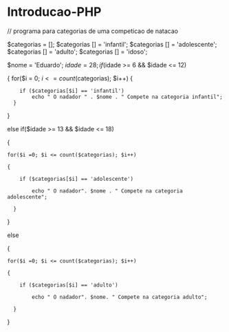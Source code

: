 # Introducao-PHP

// programa para categorias de uma competicao de natacao

 $categorias = [];
 $categorias [] = 'infantil';
 $categorias [] = 'adolescente';
 $categorias [] = 'adulto';
 $categorias [] = 'idoso';

$nome = 'Eduardo';
$idade = 28;
if($idade >= 6 && $idade <= 12)

{
    for($i = 0; $i <= count($categorias); $i++)
    { 

        if ($categorias[$i] == 'infantil')
            echo " O nadador " . $nome . " Compete na categoria infantil";            
      }
}


else if($idade >= 13 && $idade <= 18)

{

    for($i =0; $i <= count($categorias); $i++)
    
    { 
    
        if ($categorias[$i] == 'adolescente')
        
            echo " O nadador". $nome . " Compete na categoria adolescente";
            
      }
      
}

else

{

    for($i =0; $i <= count($categorias); $i++)
    
    { 
    
        if ($categorias[$i] == 'adulto')
        
            echo " O nadador". $nome. " Compete na categoria adulto";
            
      }
}
